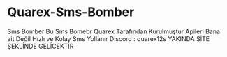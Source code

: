 # Quarex-Sms-Bomber
Sms Bomber
Bu Sms Bomebr Quarex Tarafından Kurulmuştur Apileri Bana ait Değil Hızlı ve Kolay Sms Yollanır 
Discord : quarex12s
YAKINDA SİTE ŞEKLİNDE GELİCEKTİR
